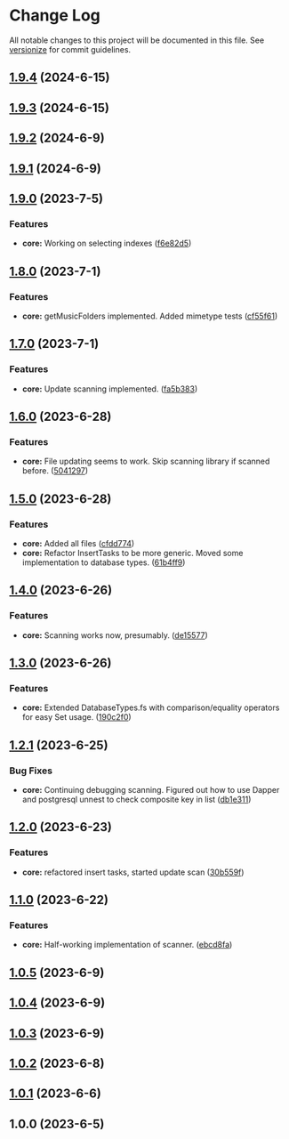 # Change Log

All notable changes to this project will be documented in this file. See [versionize](https://github.com/versionize/versionize) for commit guidelines.

<a name="1.9.4"></a>
## [1.9.4](https://www.github.com/kamiyo/FSharpMajor/releases/tag/v1.9.4) (2024-6-15)

<a name="1.9.3"></a>
## [1.9.3](https://www.github.com/kamiyo/FSharpMajor/releases/tag/v1.9.3) (2024-6-15)

<a name="1.9.2"></a>
## [1.9.2](https://www.github.com/kamiyo/FSharpMajor/releases/tag/v1.9.2) (2024-6-9)

<a name="1.9.1"></a>
## [1.9.1](https://www.github.com/kamiyo/FSharpMajor/releases/tag/v1.9.1) (2024-6-9)

<a name="1.9.0"></a>
## [1.9.0](https://www.github.com/kamiyo/FSharpMajor/releases/tag/v1.9.0) (2023-7-5)

### Features

* **core:** Working on selecting indexes ([f6e82d5](https://www.github.com/kamiyo/FSharpMajor/commit/f6e82d57143046d36d1b789c92516426ca21fd1d))

<a name="1.8.0"></a>
## [1.8.0](https://www.github.com/kamiyo/FSharpMajor/releases/tag/v1.8.0) (2023-7-1)

### Features

* **core:** getMusicFolders implemented. Added mimetype tests ([cf55f61](https://www.github.com/kamiyo/FSharpMajor/commit/cf55f61c7b77691dacb19171c83a891cf669c68b))

<a name="1.7.0"></a>
## [1.7.0](https://www.github.com/kamiyo/FSharpMajor/releases/tag/v1.7.0) (2023-7-1)

### Features

* **core:** Update scanning implemented. ([fa5b383](https://www.github.com/kamiyo/FSharpMajor/commit/fa5b383059d0331e775a984e94ca10e184365a77))

<a name="1.6.0"></a>
## [1.6.0](https://www.github.com/kamiyo/FSharpMajor/releases/tag/v1.6.0) (2023-6-28)

### Features

* **core:** File updating seems to work. Skip scanning library if scanned before. ([5041297](https://www.github.com/kamiyo/FSharpMajor/commit/50412976340bad6ec4ff296f2da04f602ce2291c))

<a name="1.5.0"></a>
## [1.5.0](https://www.github.com/kamiyo/FSharpMajor/releases/tag/v1.5.0) (2023-6-28)

### Features

* **core:** Added all files ([cfdd774](https://www.github.com/kamiyo/FSharpMajor/commit/cfdd77420dd9a30286f90150792750b3c4f811c8))
* **core:** Refactor InsertTasks to be more generic. Moved some implementation to database types. ([61b4ff9](https://www.github.com/kamiyo/FSharpMajor/commit/61b4ff979d6b2c7959aaf766b9cfc4356303e5f2))

<a name="1.4.0"></a>
## [1.4.0](https://www.github.com/kamiyo/FSharpMajor/releases/tag/v1.4.0) (2023-6-26)

### Features

* **core:** Scanning works now, presumably. ([de15577](https://www.github.com/kamiyo/FSharpMajor/commit/de155777fabc909948e2a085e46594d2be9207aa))

<a name="1.3.0"></a>
## [1.3.0](https://www.github.com/kamiyo/FSharpMajor/releases/tag/v1.3.0) (2023-6-26)

### Features

* **core:** Extended DatabaseTypes.fs with comparison/equality operators for easy Set usage. ([190c2f0](https://www.github.com/kamiyo/FSharpMajor/commit/190c2f0d6c60090b91a4aac6a5bf4559dd186bb6))

<a name="1.2.1"></a>
## [1.2.1](https://www.github.com/kamiyo/FSharpMajor/releases/tag/v1.2.1) (2023-6-25)

### Bug Fixes

* **core:** Continuing debugging scanning. Figured out how to use Dapper and postgresql unnest to check composite key in list ([db1e311](https://www.github.com/kamiyo/FSharpMajor/commit/db1e31172ad414d2e7658ac6297f47a573f751ba))

<a name="1.2.0"></a>
## [1.2.0](https://www.github.com/kamiyo/FSharpMajor/releases/tag/v1.2.0) (2023-6-23)

### Features

* **core:** refactored insert tasks, started update scan ([30b559f](https://www.github.com/kamiyo/FSharpMajor/commit/30b559fd056d6e0fd9b1c844902c7f8768048a9c))

<a name="1.1.0"></a>
## [1.1.0](https://www.github.com/kamiyo/FSharpMajor/releases/tag/v1.1.0) (2023-6-22)

### Features

* **core:** Half-working implementation of scanner. ([ebcd8fa](https://www.github.com/kamiyo/FSharpMajor/commit/ebcd8faaae9649d49acfc9571cadbbe62e97a6d5))

<a name="1.0.5"></a>
## [1.0.5](https://www.github.com/kamiyo/FSharpMajor/releases/tag/v1.0.5) (2023-6-9)

<a name="1.0.4"></a>
## [1.0.4](https://www.github.com/kamiyo/FSharpMajor/releases/tag/v1.0.4) (2023-6-9)

<a name="1.0.3"></a>
## [1.0.3](https://www.github.com/kamiyo/FSharpMajor/releases/tag/v1.0.3) (2023-6-9)

<a name="1.0.2"></a>
## [1.0.2](https://www.github.com/kamiyo/FSharpMajor/releases/tag/v1.0.2) (2023-6-8)

<a name="1.0.1"></a>
## [1.0.1](https://www.github.com/kamiyo/FSharpMajor/releases/tag/v1.0.1) (2023-6-6)

<a name="1.0.0"></a>
## 1.0.0 (2023-6-5)

